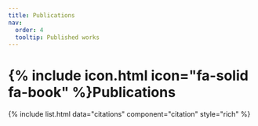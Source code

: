 ```yaml
---
title: Publications
nav:
  order: 4
  tooltip: Published works
---
```


# {% include icon.html icon="fa-solid fa-book" %}Publications

{% include list.html data="citations" component="citation" style="rich" %}
